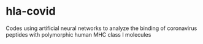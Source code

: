 # hla-covid
Codes using artificial neural networks to analyze the binding of coronavirus peptides with polymorphic human MHC class I molecules
